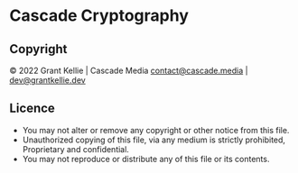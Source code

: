 # Cascade Cryptography 
## Copyright 
© 2022 Grant Kellie | Cascade Media <contact@cascade.media> | <dev@grantkellie.dev>

## Licence
- You may not alter or remove any copyright or other notice from this file.
- Unauthorized copying of this file, via any medium is strictly prohibited, Proprietary and confidential.
- You may not reproduce or distribute any of this file or its contents.
